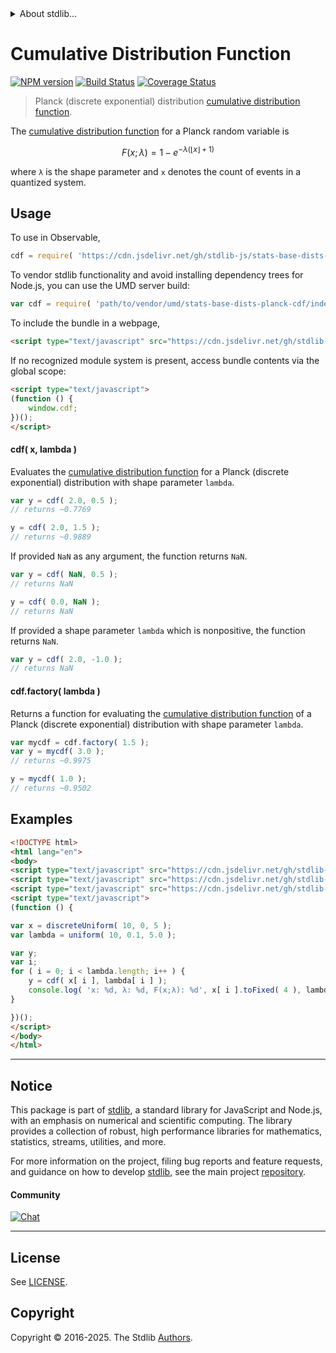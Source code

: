 <!--

@license Apache-2.0

Copyright (c) 2024 The Stdlib Authors.

Licensed under the Apache License, Version 2.0 (the "License");
you may not use this file except in compliance with the License.
You may obtain a copy of the License at

   http://www.apache.org/licenses/LICENSE-2.0

Unless required by applicable law or agreed to in writing, software
distributed under the License is distributed on an "AS IS" BASIS,
WITHOUT WARRANTIES OR CONDITIONS OF ANY KIND, either express or implied.
See the License for the specific language governing permissions and
limitations under the License.

-->


<details>
  <summary>
    About stdlib...
  </summary>
  <p>We believe in a future in which the web is a preferred environment for numerical computation. To help realize this future, we've built stdlib. stdlib is a standard library, with an emphasis on numerical and scientific computation, written in JavaScript (and C) for execution in browsers and in Node.js.</p>
  <p>The library is fully decomposable, being architected in such a way that you can swap out and mix and match APIs and functionality to cater to your exact preferences and use cases.</p>
  <p>When you use stdlib, you can be absolutely certain that you are using the most thorough, rigorous, well-written, studied, documented, tested, measured, and high-quality code out there.</p>
  <p>To join us in bringing numerical computing to the web, get started by checking us out on <a href="https://github.com/stdlib-js/stdlib">GitHub</a>, and please consider <a href="https://opencollective.com/stdlib">financially supporting stdlib</a>. We greatly appreciate your continued support!</p>
</details>

# Cumulative Distribution Function

[![NPM version][npm-image]][npm-url] [![Build Status][test-image]][test-url] [![Coverage Status][coverage-image]][coverage-url] <!-- [![dependencies][dependencies-image]][dependencies-url] -->

> Planck (discrete exponential) distribution [cumulative distribution function][cdf].

<section class="intro">

The [cumulative distribution function][cdf] for a Planck random variable is

<!-- <equation class="equation" label="eq:planck_cdf" align="center" raw="F(x;\lambda) = 1 - e^{-\lambda \cdot (\lfloor x \rfloor + 1)}" alt="CDF for a Planck distribution."> -->

```math
F(x;\lambda) = 1 - e^{-\lambda (\lfloor x \rfloor + 1)}
```

<!-- </equation> -->

where `λ` is the shape parameter and `x` denotes the count of events in a quantized system.

</section>

<!-- /.intro -->



<section class="usage">

## Usage

To use in Observable,

```javascript
cdf = require( 'https://cdn.jsdelivr.net/gh/stdlib-js/stats-base-dists-planck-cdf@umd/browser.js' )
```

To vendor stdlib functionality and avoid installing dependency trees for Node.js, you can use the UMD server build:

```javascript
var cdf = require( 'path/to/vendor/umd/stats-base-dists-planck-cdf/index.js' )
```

To include the bundle in a webpage,

```html
<script type="text/javascript" src="https://cdn.jsdelivr.net/gh/stdlib-js/stats-base-dists-planck-cdf@umd/browser.js"></script>
```

If no recognized module system is present, access bundle contents via the global scope:

```html
<script type="text/javascript">
(function () {
    window.cdf;
})();
</script>
```

#### cdf( x, lambda )

Evaluates the [cumulative distribution function][cdf] for a Planck (discrete exponential) distribution with shape parameter `lambda`.

```javascript
var y = cdf( 2.0, 0.5 );
// returns ~0.7769

y = cdf( 2.0, 1.5 );
// returns ~0.9889
```

If provided `NaN` as any argument, the function returns `NaN`.

```javascript
var y = cdf( NaN, 0.5 );
// returns NaN

y = cdf( 0.0, NaN );
// returns NaN
```

If provided a shape parameter `lambda` which is nonpositive, the function returns `NaN`.

```javascript
var y = cdf( 2.0, -1.0 );
// returns NaN
```

#### cdf.factory( lambda )

Returns a function for evaluating the [cumulative distribution function][cdf] of a Planck (discrete exponential) distribution with shape parameter `lambda`.

```javascript
var mycdf = cdf.factory( 1.5 );
var y = mycdf( 3.0 );
// returns ~0.9975

y = mycdf( 1.0 );
// returns ~0.9502
```

</section>

<!-- /.usage -->

<section class="examples">

## Examples

<!-- eslint no-undef: "error" -->

```html
<!DOCTYPE html>
<html lang="en">
<body>
<script type="text/javascript" src="https://cdn.jsdelivr.net/gh/stdlib-js/random-array-discrete-uniform@umd/browser.js"></script>
<script type="text/javascript" src="https://cdn.jsdelivr.net/gh/stdlib-js/random-array-uniform@umd/browser.js"></script>
<script type="text/javascript" src="https://cdn.jsdelivr.net/gh/stdlib-js/stats-base-dists-planck-cdf@umd/browser.js"></script>
<script type="text/javascript">
(function () {

var x = discreteUniform( 10, 0, 5 );
var lambda = uniform( 10, 0.1, 5.0 );

var y;
var i;
for ( i = 0; i < lambda.length; i++ ) {
    y = cdf( x[ i ], lambda[ i ] );
    console.log( 'x: %d, λ: %d, F(x;λ): %d', x[ i ].toFixed( 4 ), lambda[ i ].toFixed( 4 ), y.toFixed( 4 ) );
}

})();
</script>
</body>
</html>
```

</section>

<!-- /.examples -->

<!-- C interface documentation. -->



<!-- Section for related `stdlib` packages. Do not manually edit this section, as it is automatically populated. -->

<section class="related">

</section>

<!-- /.related -->

<!-- Section for all links. Make sure to keep an empty line after the `section` element and another before the `/section` close. -->


<section class="main-repo" >

* * *

## Notice

This package is part of [stdlib][stdlib], a standard library for JavaScript and Node.js, with an emphasis on numerical and scientific computing. The library provides a collection of robust, high performance libraries for mathematics, statistics, streams, utilities, and more.

For more information on the project, filing bug reports and feature requests, and guidance on how to develop [stdlib][stdlib], see the main project [repository][stdlib].

#### Community

[![Chat][chat-image]][chat-url]

---

## License

See [LICENSE][stdlib-license].


## Copyright

Copyright &copy; 2016-2025. The Stdlib [Authors][stdlib-authors].

</section>

<!-- /.stdlib -->

<!-- Section for all links. Make sure to keep an empty line after the `section` element and another before the `/section` close. -->

<section class="links">

[npm-image]: http://img.shields.io/npm/v/@stdlib/stats-base-dists-planck-cdf.svg
[npm-url]: https://npmjs.org/package/@stdlib/stats-base-dists-planck-cdf

[test-image]: https://github.com/stdlib-js/stats-base-dists-planck-cdf/actions/workflows/test.yml/badge.svg?branch=main
[test-url]: https://github.com/stdlib-js/stats-base-dists-planck-cdf/actions/workflows/test.yml?query=branch:main

[coverage-image]: https://img.shields.io/codecov/c/github/stdlib-js/stats-base-dists-planck-cdf/main.svg
[coverage-url]: https://codecov.io/github/stdlib-js/stats-base-dists-planck-cdf?branch=main

<!--

[dependencies-image]: https://img.shields.io/david/stdlib-js/stats-base-dists-planck-cdf.svg
[dependencies-url]: https://david-dm.org/stdlib-js/stats-base-dists-planck-cdf/main

-->

[chat-image]: https://img.shields.io/gitter/room/stdlib-js/stdlib.svg
[chat-url]: https://app.gitter.im/#/room/#stdlib-js_stdlib:gitter.im

[stdlib]: https://github.com/stdlib-js/stdlib

[stdlib-authors]: https://github.com/stdlib-js/stdlib/graphs/contributors

[umd]: https://github.com/umdjs/umd
[es-module]: https://developer.mozilla.org/en-US/docs/Web/JavaScript/Guide/Modules

[deno-url]: https://github.com/stdlib-js/stats-base-dists-planck-cdf/tree/deno
[deno-readme]: https://github.com/stdlib-js/stats-base-dists-planck-cdf/blob/deno/README.md
[umd-url]: https://github.com/stdlib-js/stats-base-dists-planck-cdf/tree/umd
[umd-readme]: https://github.com/stdlib-js/stats-base-dists-planck-cdf/blob/umd/README.md
[esm-url]: https://github.com/stdlib-js/stats-base-dists-planck-cdf/tree/esm
[esm-readme]: https://github.com/stdlib-js/stats-base-dists-planck-cdf/blob/esm/README.md
[branches-url]: https://github.com/stdlib-js/stats-base-dists-planck-cdf/blob/main/branches.md

[stdlib-license]: https://raw.githubusercontent.com/stdlib-js/stats-base-dists-planck-cdf/main/LICENSE

[cdf]: https://en.wikipedia.org/wiki/Cumulative_distribution_function

</section>

<!-- /.links -->
